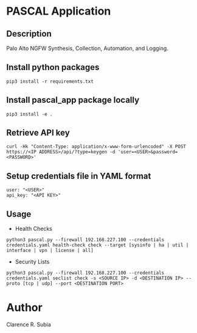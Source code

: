 # PASCAL Application

## Description
Palo Alto NGFW Synthesis, Collection, Automation, and Logging.

## Install python packages
```
pip3 install -r requirements.txt
```

## Install pascal_app package locally
```
pip3 install -e .
```

## Retrieve API key
```
curl -Hk "Content-Type: application/x-www-form-urlencoded" -X POST https://<IP ADDRESS>/api/?type=keygen -d 'user=<USER>&password=<PASSWORD>'
```

## Setup credentials file in YAML format
```
user: "<USER>"
api_key: "<API KEY>"
```

## Usage
- Health Checks
```
python3 pascal.py --firewall 192.168.227.100 --credentials credentials.yaml health-check check --target [sysinfo | ha | util | interface | vpn | license | all]
```

- Security Lists
```
python3 pascal.py --firewall 192.168.227.100 --credentials credentials.yaml seclist check -s <SOURCE IP> -d <DESTINATION IP> --proto [tcp | udp] --port <DESTINATION PORT>
```

# Author
Clarence R. Subia

